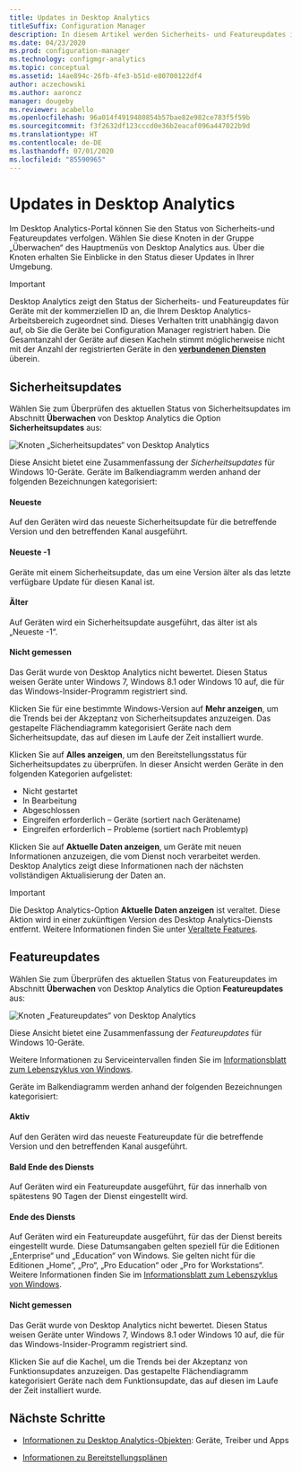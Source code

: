```yaml
---
title: Updates in Desktop Analytics
titleSuffix: Configuration Manager
description: In diesem Artikel werden Sicherheits- und Featureupdates in Desktop Analytics erläutert.
ms.date: 04/23/2020
ms.prod: configuration-manager
ms.technology: configmgr-analytics
ms.topic: conceptual
ms.assetid: 14ae894c-26fb-4fe3-b51d-e80700122df4
author: aczechowski
ms.author: aaroncz
manager: dougeby
ms.reviewer: acabello
ms.openlocfilehash: 96a014f4919480854b57bae82e982ce783f5f59b
ms.sourcegitcommit: f3f2632df123cccd0e36b2eacaf096a447022b9d
ms.translationtype: HT
ms.contentlocale: de-DE
ms.lasthandoff: 07/01/2020
ms.locfileid: "85590965"
---
```

# <a name="updates-in-desktop-analytics"></a>Updates in Desktop Analytics

Im Desktop Analytics-Portal können Sie den Status von Sicherheits-und Featureupdates verfolgen. Wählen Sie diese Knoten in der Gruppe „Überwachen“ des Hauptmenüs von Desktop Analytics aus. Über die Knoten erhalten Sie Einblicke in den Status dieser Updates in Ihrer Umgebung.

<!--7362999-->

> [!IMPORTANT]
> Desktop Analytics zeigt den Status der Sicherheits- und Featureupdates für Geräte mit der kommerziellen ID an, die Ihrem Desktop Analytics-Arbeitsbereich zugeordnet sind. Dieses Verhalten tritt unabhängig davon auf, ob Sie die Geräte bei Configuration Manager registriert haben. Die Gesamtanzahl der Geräte auf diesen Kacheln stimmt möglicherweise nicht mit der Anzahl der registrierten Geräte in den [**verbundenen Diensten**](monitor-connection-health.md#commercial-id-configuration) überein.

## <a name="security-updates"></a>Sicherheitsupdates

Wählen Sie zum Überprüfen des aktuellen Status von Sicherheitsupdates im Abschnitt **Überwachen** von Desktop Analytics die Option **Sicherheitsupdates** aus:

![Knoten „Sicherheitsupdates“ von Desktop Analytics](media/security-updates.png)

Diese Ansicht bietet eine Zusammenfassung der *Sicherheitsupdates* für Windows 10-Geräte. Geräte im Balkendiagramm werden anhand der folgenden Bezeichnungen kategorisiert:

#### <a name="latest"></a>Neueste

Auf den Geräten wird das neueste Sicherheitsupdate für die betreffende Version und den betreffenden Kanal ausgeführt.

#### <a name="latest-1"></a>Neueste -1

Geräte mit einem Sicherheitsupdate, das um eine Version älter als das letzte verfügbare Update für diesen Kanal ist.

#### <a name="older"></a>Älter

Auf Geräten wird ein Sicherheitsupdate ausgeführt, das älter ist als „Neueste -1“.

#### <a name="not-measured"></a>Nicht gemessen

Das Gerät wurde von Desktop Analytics nicht bewertet. Diesen Status weisen Geräte unter Windows 7, Windows 8.1 oder Windows 10 auf, die für das Windows-Insider-Programm registriert sind.  

Klicken Sie für eine bestimmte Windows-Version auf **Mehr anzeigen**, um die Trends bei der Akzeptanz von Sicherheitsupdates anzuzeigen. Das gestapelte Flächendiagramm kategorisiert Geräte nach dem Sicherheitsupdate, das auf diesen im Laufe der Zeit installiert wurde.

Klicken Sie auf **Alles anzeigen**, um den Bereitstellungsstatus für Sicherheitsupdates zu überprüfen. In dieser Ansicht werden Geräte in den folgenden Kategorien aufgelistet:

- Nicht gestartet
- In Bearbeitung
- Abgeschlossen
- Eingreifen erforderlich – Geräte (sortiert nach Gerätename)
- Eingreifen erforderlich – Probleme (sortiert nach Problemtyp)

Klicken Sie auf **Aktuelle Daten anzeigen**, um Geräte mit neuen Informationen anzuzeigen, die vom Dienst noch verarbeitet werden. Desktop Analytics zeigt diese Informationen nach der nächsten vollständigen Aktualisierung der Daten an.

  > [!IMPORTANT]
  > Die Desktop Analytics-Option **Aktuelle Daten anzeigen** ist veraltet. Diese Aktion wird in einer zukünftigen Version des Desktop Analytics-Diensts entfernt. Weitere Informationen finden Sie unter [Veraltete Features](../core/plan-design/changes/deprecated/removed-and-deprecated-cmfeatures.md).<!--7080949-->  

## <a name="feature-updates"></a>Featureupdates

Wählen Sie zum Überprüfen des aktuellen Status von Featureupdates im Abschnitt **Überwachen** von Desktop Analytics die Option **Featureupdates** aus:

![Knoten „Featureupdates“ von Desktop Analytics](media/feature-updates.png)

Diese Ansicht bietet eine Zusammenfassung der *Featureupdates* für Windows 10-Geräte.

Weitere Informationen zu Serviceintervallen finden Sie im [Informationsblatt zum Lebenszyklus von Windows](https://support.microsoft.com/help/13853/windows-lifecycle-fact-sheet).  

Geräte im Balkendiagramm werden anhand der folgenden Bezeichnungen kategorisiert:

#### <a name="in-service"></a>Aktiv

Auf den Geräten wird das neueste Featureupdate für die betreffende Version und den betreffenden Kanal ausgeführt.  

#### <a name="near-end-of-service"></a>Bald Ende des Diensts

Auf Geräten wird ein Featureupdate ausgeführt, für das innerhalb von spätestens 90 Tagen der Dienst eingestellt wird.

#### <a name="end-of-service"></a>Ende des Diensts

Auf Geräten wird ein Featureupdate ausgeführt, für das der Dienst bereits eingestellt wurde. Diese Datumsangaben gelten speziell für die Editionen „Enterprise“ und „Education“ von Windows. Sie gelten nicht für die Editionen „Home“, „Pro“, „Pro Education“ oder „Pro for Workstations“. Weitere Informationen finden Sie im [Informationsblatt zum Lebenszyklus von Windows](https://support.microsoft.com/help/13853/windows-lifecycle-fact-sheet).

#### <a name="not-measured"></a>Nicht gemessen

Das Gerät wurde von Desktop Analytics nicht bewertet. Diesen Status weisen Geräte unter Windows 7, Windows 8.1 oder Windows 10 auf, die für das Windows-Insider-Programm registriert sind.

Klicken Sie auf die Kachel, um die Trends bei der Akzeptanz von Funktionsupdates anzuzeigen. Das gestapelte Flächendiagramm kategorisiert Geräte nach dem Funktionsupdate, das auf diesen im Laufe der Zeit installiert wurde.

## <a name="next-steps"></a>Nächste Schritte

- [Informationen zu Desktop Analytics-Objekten](about-assets.md): Geräte, Treiber und Apps  

- [Informationen zu Bereitstellungsplänen](about-deployment-plans.md)  

